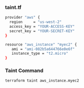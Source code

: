 
### taint.tf
```sh
provider "aws" {
  region     = "us-west-2"
  access_key = "YOUR-ACCESS-KEY"
  secret_key = "YOUR-SECRET-KEY"
}

resource "aws_instance" "myec2" {
   ami = "ami-082b5a644766e0e6f"
   instance_type = "t2.micro"
}
```

### Taint Command
```sh
terraform taint aws_instance.myec2
```
<!-- 15.1 Understanding the Challenge:

You have created a new resource via Terraform.

Users have made a lot of manual changes (both infrastructure and inside the server)

Two ways to deal with this:  Import The Changes to Terraform / Delete & Recreate the resource


15.2 Overview of Terraform Taint

The terraform taint command manually marks a Terraform-managed resource as tainted, forcing it to be destroyed and recreated on the next apply.

15.3 Important Pointers for Terraform Taint

This command will not modify infrastructure but does modify the state file in order to mark a resource as tainted. 

Once a resource is marked as tainted, the next plan will show that the resource will be destroyed and recreated and the next apply will implement this change.

Note that tainting a resource for recreation may affect resources that depend on the newly tainted resource. -->
